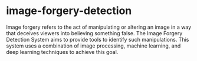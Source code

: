 # image-forgery-detection
Image forgery refers to the act of manipulating or altering an image in a way that deceives viewers into believing something false. The Image Forgery Detection System aims to provide tools to identify such manipulations. This system uses a combination of image processing, machine learning, and deep learning techniques to achieve this goal.
